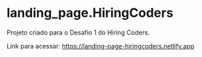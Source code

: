 # landing_page.HiringCoders
Projeto criado para o Desafio 1 do Hiring Coders.

Link para acessar: https://landing-page-hiringcoders.netlify.app

